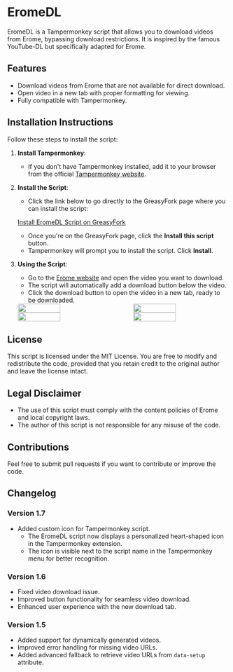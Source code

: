 # EromeDL

EromeDL is a Tampermonkey script that allows you to download videos from Erome, bypassing download restrictions. It is inspired by the famous YouTube-DL but specifically adapted for Erome.

## Features

- Download videos from Erome that are not available for direct download.
- Open video in a new tab with proper formatting for viewing.
- Fully compatible with Tampermonkey.

## Installation Instructions

Follow these steps to install the script:

1. **Install Tampermonkey**:
   - If you don't have Tampermonkey installed, add it to your browser from the official [Tampermonkey website](https://www.tampermonkey.net/).

2. **Install the Script**:
   - Click the link below to go directly to the GreasyFork page where you can install the script:
   
   [Install EromeDL Script on GreasyFork](https://greasyfork.org/pt-BR/scripts/522155-eromedl)

   - Once you're on the GreasyFork page, click the **Install this script** button.
   - Tampermonkey will prompt you to install the script. Click **Install**.

3. **Using the Script**:
   - Go to the [Erome website](https://www.erome.com/) and open the video you want to download.
   - The script will automatically add a download button below the video.
   - Click the download button to open the video in a new tab, ready to be downloaded.

   <div style="display: flex; justify-content: space-between;">
      <img src="https://github.com/user-attachments/assets/5218e246-6cd5-41c5-be92-0216b47c5d2b" width="45%" />
      <img src="https://github.com/user-attachments/assets/5de302ff-4d12-4cb9-8990-a5706766bf76" width ="45%" />
   </div>
   
   <div style="display: flex; justify-content: space-between;">
      <img src="https://github.com/user-attachments/assets/da15e4fd-b056-4084-b467-565e9b82e22f" width="45%" />
      <img src="https://github.com/user-attachments/assets/b65577ea-8cab-4ab8-9764-839fbbc546ca" width="45%" />
   </div>


## License

This script is licensed under the MIT License. You are free to modify and redistribute the code, provided that you retain credit to the original author and leave the license intact.

## Legal Disclaimer

- The use of this script must comply with the content policies of Erome and local copyright laws.
- The author of this script is not responsible for any misuse of the code.

## Contributions

Feel free to submit pull requests if you want to contribute or improve the code.

## Changelog

### Version 1.7
- Added custom icon for Tampermonkey script.
  - The EromeDL script now displays a personalized heart-shaped icon in the Tampermonkey extension.
  - The icon is visible next to the script name in the Tampermonkey menu for better recognition.

### Version 1.6
- Fixed video download issue.
- Improved button functionality for seamless video download.
- Enhanced user experience with the new download tab.

### Version 1.5
- Added support for dynamically generated videos.
- Improved error handling for missing video URLs.
- Added advanced fallback to retrieve video URLs from `data-setup` attribute.
